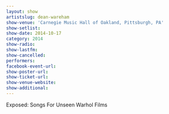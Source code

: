 ```yaml
---
layout: show
artistslug: dean-wareham
show-venue: 'Carnegie Music Hall of Oakland, Pittsburgh, PA'
show-setlist: 
show-date: 2014-10-17
category: 2014
show-radio: 
show-lastfm: 
show-cancelled: 
performers: 
facebook-event-url: 
show-poster-url: 
show-ticket-url: 
show-venue-website: 
show-additional: 
---
```

Exposed: Songs For Unseen Warhol Films
